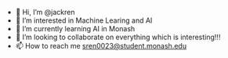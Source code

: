 - 👋 Hi, I’m @jackren
- 👀 I’m interested in Machine Learing and AI 
- 🌱 I’m currently learning AI in Monash
- 💞️ I’m looking to collaborate on everything which is interesting!!!
- 📫 How to reach me sren0023@student.monash.edu

<!---
jackren0000/jackren0000 is a ✨ special ✨ repository because its `README.md` (this file) appears on your GitHub profile.
You can click the Preview link to take a look at your changes.
--->
